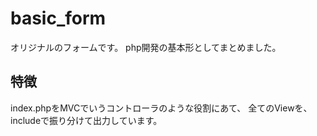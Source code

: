 # basic_form

オリジナルのフォームです。
php開発の基本形としてまとめました。

## 特徴

index.phpをMVCでいうコントローラのような役割にあて、
全てのViewを、includeで振り分けて出力しています。
